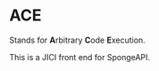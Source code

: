 # ACE #

Stands for <strong>A</strong>rbitrary <strong>C</strong>ode <strong>E</strong>xecution.

This is a JICI front end for SpongeAPI.
